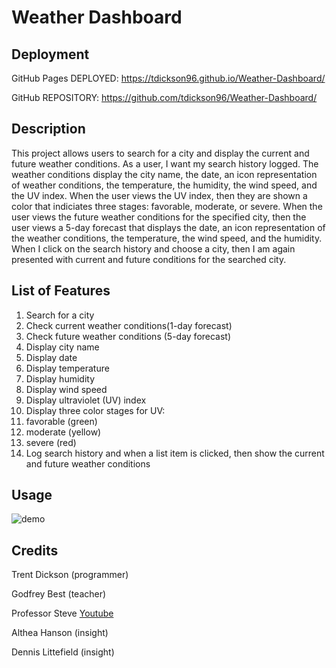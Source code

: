 # Weather Dashboard

## Deployment

GitHub Pages DEPLOYED: https://tdickson96.github.io/Weather-Dashboard/

GitHub REPOSITORY: https://github.com/tdickson96/Weather-Dashboard/

## Description

This project allows users to search for a city and display the current and future weather conditions. As a user, I want my search history logged. The weather conditions display the city name, the date, an icon representation of weather conditions, the temperature, the humidity, the wind speed, and the UV index. When the user views the UV index, then they are shown a color that indiciates three stages: favorable, moderate, or severe. When the user views the future weather conditions for the specified city, then the user views a 5-day forecast that displays the date, an icon representation of the weather conditions, the temperature, the wind speed, and the humidity. When I click on the search history and choose a city, then I am again presented with current and future conditions for the searched city. 

## List of Features

<ol>
    <li>Search for a city</li>
    <li>Check current weather conditions(1-day forecast)</li>
    <li>Check future weather conditions (5-day forecast)</li>
    <li>Display city name</li>
    <li>Display date</li>
    <li>Display temperature</li>
    <li>Display humidity</li>
    <li>Display wind speed</li>
    <li>Display ultraviolet (UV) index</li>
    <li>Display three color stages for UV:
        <li>favorable (green)</li>
        <li>moderate (yellow)</li>
        <li>severe (red)</li>
    <li>Log search history and when a list item is clicked, then show the current and future weather conditions</li>
</ol> 

## Usage

![demo](http://url/to/img.png)


## Credits

Trent Dickson (programmer)

Godfrey Best (teacher)

Professor Steve [Youtube](https://www.youtube.com/watch?v=nGVoHEZojiQ)

Althea Hanson (insight)

Dennis Littefield (insight)
